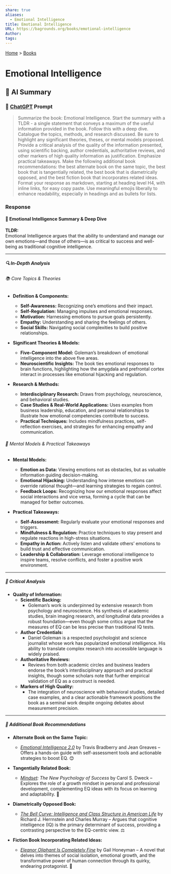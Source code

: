 ```yaml
---
share: true
aliases:
  - Emotional Intelligence
title: Emotional Intelligence
URL: https://bagrounds.org/books/emotional-intelligence
Author: 
tags: 
---
```

[Home](../index.md) > [Books](./index.md)  
# Emotional Intelligence  
## 🤖 AI Summary  
### 💬 [ChatGPT](https://chat.com) Prompt  
> Summarize the book: Emotional Intelligence. Start the summary with a TLDR - a single statement that conveys a maximum of the useful information provided in the book. Follow this with a deep dive. Catalogue the topics, methods, and research discussed. Be sure to highlight any significant theories, theses, or mental models proposed. Provide a critical analysis of the quality of the information presented, using scientific backing, author credentials, authoritative reviews, and other markers of high quality information as justification. Emphasize practical takeaways. Make the following additional book recommendations: the best alternate book on the same topic, the best book that is tangentially related, the best book that is diametrically opposed, and the best fiction book that incorporates related ideas. Format your response as markdown, starting at heading level H4, with inline links, for easy copy paste. Use meaningful emojis liberally to enhance readability, especially in headings and as bullets for lists.  
  
### Response  
#### 📘 Emotional Intelligence Summary & Deep Dive  
**TLDR:**    
Emotional Intelligence argues that the ability to understand and manage our own emotions—and those of others—is as critical to success and well-being as traditional cognitive intelligence.    
  
---  
  
##### 🔍 In-Depth Analysis  
###### 📚 Core Topics & Theories  
- **Definition & Components:**    
  - **Self-Awareness:** Recognizing one’s emotions and their impact.    
  - **Self-Regulation:** Managing impulses and emotional responses.    
  - **Motivation:** Harnessing emotions to pursue goals persistently.    
  - **Empathy:** Understanding and sharing the feelings of others.    
  - **Social Skills:** Navigating social complexities to build positive relationships.    
  
- **Significant Theories & Models:**    
  - **Five-Component Model:** Goleman’s breakdown of emotional intelligence into the above five areas.    
  - **Neuroscientific Insights:** The book ties emotional responses to brain functions, highlighting how the amygdala and prefrontal cortex interact in processes like emotional hijacking and regulation.  
  
- **Research & Methods:**    
  - **Interdisciplinary Research:** Draws from psychology, neuroscience, and behavioral studies.    
  - **Case Studies & Real-World Applications:** Uses examples from business leadership, education, and personal relationships to illustrate how emotional competencies contribute to success.    
  - **Practical Techniques:** Includes mindfulness practices, self-reflection exercises, and strategies for enhancing empathy and communication.  
  
###### 🧠 Mental Models & Practical Takeaways  
- **Mental Models:**    
  - **Emotion as Data:** Viewing emotions not as obstacles, but as valuable information guiding decision-making.    
  - **Emotional Hijacking:** Understanding how intense emotions can override rational thought—and learning strategies to regain control.    
  - **Feedback Loops:** Recognizing how our emotional responses affect social interactions and vice versa, forming a cycle that can be managed for better outcomes.  
  
- **Practical Takeaways:**    
  - **Self-Assessment:** Regularly evaluate your emotional responses and triggers.    
  - **Mindfulness & Regulation:** Practice techniques to stay present and regulate reactions in high-stress situations.    
  - **Empathy in Action:** Actively listen and validate others’ emotions to build trust and effective communication.    
  - **Leadership & Collaboration:** Leverage emotional intelligence to inspire teams, resolve conflicts, and foster a positive work environment.  
  
---  
  
##### 🧐 Critical Analysis  
- **Quality of Information:**    
  - **Scientific Backing:**    
    - Goleman’s work is underpinned by extensive research from psychology and neuroscience. His synthesis of academic studies, brain imaging research, and longitudinal data provides a robust foundation—even though some critics argue that the measures of EQ can be less precise than traditional IQ tests.  
  - **Author Credentials:**    
    - Daniel Goleman is a respected psychologist and science journalist whose work has popularized emotional intelligence. His ability to translate complex research into accessible language is widely praised.  
  - **Authoritative Reviews:**    
    - Reviews from both academic circles and business leaders endorse the book’s interdisciplinary approach and practical insights, though some scholars note that further empirical validation of EQ as a construct is needed.  
  - **Markers of High Quality:**    
    - The integration of neuroscience with behavioral studies, detailed case examples, and a clear actionable framework positions the book as a seminal work despite ongoing debates about measurement precision.  
  
---  
  
##### 📖 Additional Book Recommendations  
- **Alternate Book on the Same Topic:**    
  - [*Emotional Intelligence 2.0*](https://en.wikipedia.org/wiki/Emotional_intelligence) by Travis Bradberry and Jean Greaves – Offers a hands-on guide with self-assessment tools and actionable strategies to boost EQ. 😊  
  
- **Tangentially Related Book:**    
  - *[Mindset](./mindset.md): The New Psychology of Success* by Carol S. Dweck – Explores the role of a growth mindset in personal and professional development, complementing EQ ideas with its focus on learning and adaptability. 🌱  
  
- **Diametrically Opposed Book:**    
  - [*The Bell Curve: Intelligence and Class Structure in American Life*](https://en.wikipedia.org/wiki/The_Bell_Curve) by Richard J. Herrnstein and Charles Murray – Argues that cognitive intelligence (IQ) is the primary determinant of success, providing a contrasting perspective to the EQ-centric view. ⚖️  
  
- **Fiction Book Incorporating Related Ideas:**    
  - [*Eleanor Oliphant Is Completely Fine*](https://en.wikipedia.org/wiki/Eleanor_Oliphant_Is_Completely_Fine) by Gail Honeyman – A novel that delves into themes of social isolation, emotional growth, and the transformative power of human connection through its quirky, endearing protagonist. 📖  
